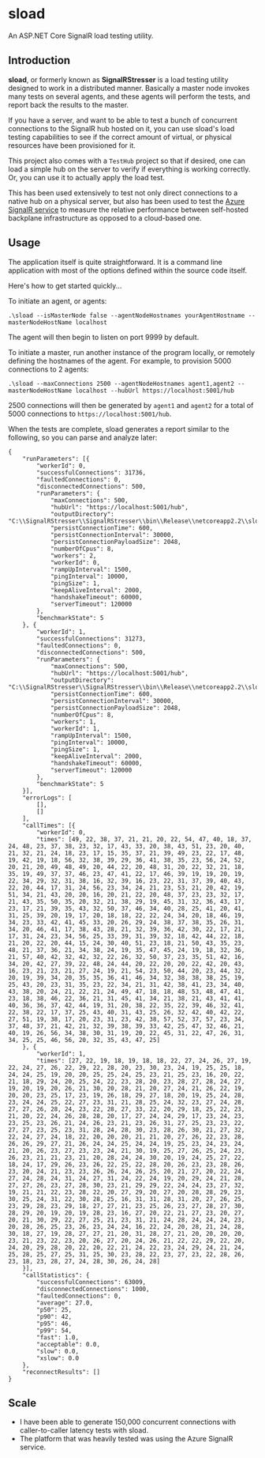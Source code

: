 # sload 

An ASP.NET Core SignalR load testing utility.

## Introduction

**sload**, or formerly known as **SignalRStresser** is a load testing utility designed to work in a distributed manner. Basically a master node invokes many tests on several agents, and these agents will perform the tests, and report back the results to the master.

If you have a server, and want to be able to test a bunch of concurrent connections to the SignalR hub hosted on it, you can use sload's load testing capabilities to see if the correct amount of virtual, or physical resources have been provisioned for it.

This project also comes with a `TestHub` project so that if desired, one can load a simple hub on the server to verify if everything is working correctly. Or, you can use it to actually apply the load test.

This has been used extensively to test not only direct connections to a native hub on a physical server, but also has been used to test the [Azure SignalR service](https://azure.microsoft.com/en-us/services/signalr-service/) to measure the relative performance between self-hosted backplane infrastructure as opposed to a cloud-based one.

## Usage

The application itself is quite straightforward. It is a command line application with most of the options defined within the source code itself. 

Here's how to get started quickly...

To initiate an agent, or agents:

```
.\sload --isMasterNode false --agentNodeHostnames yourAgentHostname --masterNodeHostName localhost
```

The agent will then begin to listen on port 9999 by default.

To initiate a master, run another instance of the program locally, or remotely defining the hostnames of the agent. For example, to provision 5000 connections to 2 agents:

```
.\sload --maxConnections 2500 --agentNodeHostnames agent1,agent2 --masterNodeHostName localhost --hubUrl https://localhost:5001/hub
```

2500 connections will then be generated by `agent1` and `agent2` for a total of 5000 connections to `https://localhost:5001/hub`.

When the tests are complete, sload generates a report similar to the following, so you can parse and analyze later:

```
{
	"runParameters": [{
		"workerId": 0,
		"successfulConnections": 31736,
		"faultedConnections": 0,
		"disconnectedConnections": 500,
		"runParameters": {
			"maxConnections": 500,
			"hubUrl": "https://localhost:5001/hub",
			"outputDirectory": "C:\\SignalRStresser\\SignalRStresser\\bin\\Release\\netcoreapp2.2\\sload_results\\",
			"persistConnectionTime": 600,
			"persistConnectionInterval": 30000,
			"persistConnectionPayloadSize": 2048,
			"numberOfCpus": 8,
			"workers": 2,
			"workerId": 0,
			"rampUpInterval": 1500,
			"pingInterval": 10000,
			"pingSize": 1,
			"keepAliveInterval": 2000,
			"handshakeTimeout": 60000,
			"serverTimeout": 120000
		},
		"benchmarkState": 5
	}, {
		"workerId": 1,
		"successfulConnections": 31273,
		"faultedConnections": 0,
		"disconnectedConnections": 500,
		"runParameters": {
			"maxConnections": 500,
			"hubUrl": "https://localhost:5001/hub",
			"outputDirectory": "C:\\SignalRStresser\\SignalRStresser\\bin\\Release\\netcoreapp2.2\\sload_results\\",
			"persistConnectionTime": 600,
			"persistConnectionInterval": 30000,
			"persistConnectionPayloadSize": 2048,
			"numberOfCpus": 8,
			"workers": 1,
			"workerId": 1,
			"rampUpInterval": 1500,
			"pingInterval": 10000,
			"pingSize": 1,
			"keepAliveInterval": 2000,
			"handshakeTimeout": 60000,
			"serverTimeout": 120000
		},
		"benchmarkState": 5
	}],
	"errorLogs": [
		[],
		[]
	],
	"callTimes": [{
		"workerId": 0,
		"times": [49, 22, 38, 37, 21, 21, 20, 22, 54, 47, 40, 18, 37, 24, 48, 23, 37, 38, 23, 32, 17, 43, 33, 20, 38, 43, 51, 23, 20, 40, 21, 32, 21, 24, 18, 23, 17, 15, 35, 37, 21, 39, 49, 23, 22, 17, 48, 19, 42, 19, 18, 56, 32, 38, 39, 29, 36, 41, 38, 35, 23, 56, 24, 52, 20, 21, 20, 49, 48, 49, 20, 44, 22, 20, 48, 31, 20, 22, 32, 21, 18, 35, 19, 49, 37, 37, 46, 23, 47, 41, 22, 17, 46, 39, 19, 19, 20, 19, 22, 34, 29, 32, 31, 38, 16, 32, 39, 16, 23, 22, 31, 37, 39, 40, 43, 22, 20, 44, 17, 31, 24, 56, 23, 34, 24, 21, 23, 53, 21, 20, 42, 19, 51, 34, 21, 43, 20, 20, 16, 20, 21, 22, 20, 48, 37, 23, 23, 32, 17, 21, 43, 35, 50, 35, 20, 32, 21, 38, 29, 19, 45, 31, 32, 36, 43, 17, 23, 17, 21, 39, 35, 43, 32, 50, 37, 46, 34, 40, 28, 25, 41, 20, 41, 31, 25, 39, 20, 19, 17, 20, 18, 18, 22, 22, 24, 34, 20, 18, 46, 19, 34, 23, 33, 42, 41, 45, 33, 20, 26, 29, 24, 38, 37, 38, 35, 26, 31, 34, 20, 46, 41, 17, 38, 43, 28, 21, 32, 39, 36, 42, 30, 22, 17, 21, 17, 31, 24, 23, 34, 56, 25, 33, 39, 31, 39, 32, 18, 42, 44, 22, 18, 21, 20, 22, 20, 44, 15, 24, 30, 40, 51, 23, 18, 21, 50, 43, 35, 23, 48, 21, 37, 36, 21, 34, 38, 24, 19, 35, 47, 45, 24, 19, 18, 32, 36, 21, 57, 40, 42, 32, 42, 32, 22, 26, 32, 50, 37, 23, 35, 51, 42, 16, 34, 20, 42, 27, 39, 22, 48, 24, 44, 20, 22, 20, 20, 22, 42, 20, 43, 16, 23, 21, 23, 21, 27, 24, 19, 21, 54, 23, 50, 44, 20, 23, 44, 32, 20, 19, 39, 34, 20, 35, 35, 36, 41, 46, 34, 32, 38, 38, 38, 25, 19, 25, 43, 20, 23, 31, 35, 23, 22, 34, 21, 31, 42, 38, 41, 23, 34, 40, 43, 38, 20, 24, 21, 22, 21, 24, 49, 47, 18, 18, 48, 53, 48, 47, 41, 23, 18, 38, 46, 22, 36, 21, 31, 45, 41, 34, 21, 38, 21, 43, 41, 41, 40, 36, 36, 37, 42, 44, 19, 31, 20, 38, 22, 35, 22, 39, 46, 32, 41, 22, 38, 22, 17, 37, 25, 43, 40, 31, 43, 25, 26, 32, 42, 40, 42, 22, 27, 51, 19, 38, 17, 20, 23, 31, 23, 42, 38, 57, 52, 37, 57, 23, 34, 37, 48, 37, 21, 42, 21, 32, 39, 38, 39, 33, 42, 25, 47, 32, 46, 21, 40, 19, 26, 56, 34, 38, 30, 31, 19, 20, 22, 45, 31, 22, 47, 26, 31, 34, 25, 25, 46, 56, 20, 32, 35, 43, 47, 25]
	}, {
		"workerId": 1,
		"times": [27, 22, 19, 18, 19, 18, 18, 22, 27, 24, 26, 27, 19, 22, 24, 27, 26, 22, 29, 22, 28, 20, 23, 30, 23, 24, 19, 25, 25, 18, 24, 24, 25, 19, 20, 20, 25, 25, 24, 25, 23, 21, 25, 23, 16, 20, 22, 21, 18, 29, 24, 20, 25, 24, 22, 23, 28, 20, 23, 28, 27, 28, 24, 27, 19, 20, 19, 20, 26, 21, 30, 20, 28, 21, 20, 27, 24, 21, 26, 22, 19, 20, 20, 23, 25, 17, 23, 19, 26, 18, 29, 27, 18, 20, 19, 25, 24, 28, 23, 24, 24, 25, 22, 27, 23, 31, 21, 28, 25, 24, 32, 23, 27, 24, 28, 27, 27, 26, 28, 24, 23, 22, 28, 27, 33, 22, 20, 29, 18, 25, 22, 23, 21, 20, 22, 24, 26, 28, 28, 20, 17, 27, 24, 24, 29, 17, 23, 24, 23, 23, 25, 23, 26, 21, 24, 26, 23, 21, 23, 26, 31, 27, 25, 23, 23, 22, 27, 27, 23, 25, 23, 31, 28, 24, 28, 30, 23, 28, 26, 30, 21, 27, 32, 22, 24, 27, 24, 18, 22, 20, 20, 20, 21, 21, 20, 27, 26, 22, 23, 28, 26, 26, 29, 27, 21, 26, 24, 24, 25, 24, 24, 19, 25, 23, 24, 23, 24, 21, 20, 26, 23, 27, 23, 23, 24, 21, 30, 19, 25, 27, 26, 25, 24, 23, 26, 23, 21, 21, 23, 21, 20, 28, 24, 24, 30, 20, 19, 24, 25, 27, 22, 18, 24, 17, 29, 26, 23, 26, 22, 25, 22, 28, 20, 26, 23, 23, 28, 26, 23, 20, 24, 21, 23, 23, 26, 26, 24, 26, 25, 20, 21, 27, 20, 22, 24, 27, 24, 28, 24, 31, 24, 27, 31, 24, 22, 24, 19, 20, 29, 24, 21, 28, 27, 27, 26, 23, 27, 28, 30, 23, 21, 29, 29, 22, 24, 24, 23, 27, 32, 19, 21, 21, 22, 23, 28, 22, 20, 27, 29, 20, 27, 20, 28, 28, 29, 23, 30, 25, 24, 31, 22, 30, 28, 25, 16, 31, 31, 28, 31, 20, 27, 26, 25, 23, 29, 28, 23, 29, 18, 27, 27, 21, 23, 25, 26, 23, 27, 28, 27, 30, 28, 29, 20, 19, 20, 19, 28, 23, 16, 27, 20, 22, 21, 27, 23, 20, 27, 20, 21, 30, 29, 22, 27, 25, 21, 23, 31, 21, 24, 28, 24, 24, 24, 23, 20, 28, 26, 25, 23, 26, 23, 24, 24, 16, 22, 24, 20, 28, 21, 24, 28, 30, 18, 27, 19, 28, 27, 27, 21, 20, 31, 28, 27, 21, 20, 20, 20, 20, 23, 21, 23, 22, 23, 20, 26, 27, 20, 24, 26, 21, 22, 22, 29, 22, 20, 24, 20, 29, 28, 20, 22, 20, 22, 21, 24, 22, 23, 24, 29, 24, 21, 24, 25, 28, 25, 27, 25, 31, 25, 30, 23, 28, 22, 23, 27, 23, 22, 28, 26, 23, 18, 23, 28, 27, 24, 28, 30, 26, 24, 28]
	}],
	"callStatistics": {
		"successfulConnections": 63009,
		"disconnectedConnections": 1000,
		"faultedConnections": 0,
		"average": 27.0,
		"p50": 25,
		"p90": 42,
		"p95": 46,
		"p99": 54,
		"fast": 1.0,
		"acceptable": 0.0,
		"slow": 0.0,
		"xslow": 0.0
	},
	"reconnectResults": []
}
```

## Scale

* I have been able to generate 150,000 concurrent connections with caller-to-caller latency tests with sload.
* The platform that was heavily tested was using the Azure SignalR service.
